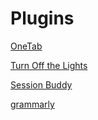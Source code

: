 # Plugins

[OneTab](https://www.one-tab.com/)

[Turn Off the Lights](https://www.turnoffthelights.com/browser/extension.html)

[Session Buddy](https://sessionbuddy.com/)

[grammarly](https://www.grammarly.com/)
